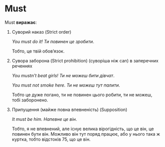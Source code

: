 # Must

<p><span class="p2">Must</span> <b>виражає</b>:</p>

<ol>
<li><span class="p1">Суворий наказ</span> (Strict order)</li>
<p><i>You must do it! Ти повинен це зробити</i>.</p> 
<p>Тобто, це твій обов’язок.</p>
<li><span class="p1">Сувора заборона</span> (Strict prohibition) (суворіша ніж can) в заперечних реченнях</li>
<p><i>You mustn’t beat girls! Ти не можеш бити дівчат</i>.</p>
<p><i>You must not smoke here. Ти не можеш тут палити</i>.</p>
<p>Тобто це дуже погано, ти не повинен цього робити, ти не можеш, тобі заборонено.</p>
<li><span class="p1">Припущення (майже повна впевненість)</span> (Supposition)</li>
<p><i>It must be him. Напевне це він</i>.</p>
<p>Тобто, я не впевнений, але існує велика вірогідність, що це він, це повинен бути він. Можливо він тут поряд працює, або у нього така ж куртка, тобто відстоків 75, що це він.</p>
</ol>